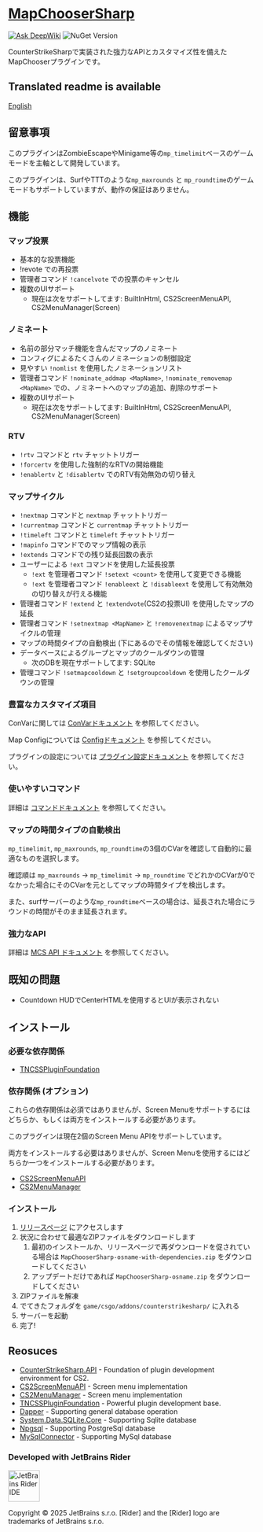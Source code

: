 ﻿# [MapChooserSharp](https://github.com/fltuna/MapChooserSharp)

[![Ask DeepWiki](https://deepwiki.com/badge.svg)](https://deepwiki.com/fltuna/MapChooserSharp) ![NuGet Version](https://img.shields.io/nuget/v/MapChooserSharp.API)

CounterStrikeSharpで実装された強力なAPIとカスタマイズ性を備えたMapChooserプラグインです。 

## Translated readme is available

[English](README.md)

## 留意事項

このプラグインはZombieEscapeやMinigame等の`mp_timelimit`ベースのゲームモードを主軸として開発しています。

このプラグインは、SurfやTTTのような`mp_maxrounds` と `mp_roundtime`のゲームモードもサポートしていますが、動作の保証はありません。

## 機能

### マップ投票

- 基本的な投票機能
- !revote での再投票
- 管理者コマンド `!cancelvote` での投票のキャンセル
- 複数のUIサポート
   - 現在は次をサポートしてます: BuiltInHtml, CS2ScreenMenuAPI, CS2MenuManager(Screen)

### ノミネート

- 名前の部分マッチ機能を含んだマップのノミネート
- コンフィグによるたくさんのノミネーションの制御設定
- 見やすい `!nomlist` を使用したノミネーションリスト
- 管理者コマンド `!nominate_addmap <MapName>`, `!nominate_removemap <MapName>` での、ノミネートへのマップの追加、削除のサポート
- 複数のUIサポート
   - 現在は次をサポートしてます: BuiltInHtml, CS2ScreenMenuAPI, CS2MenuManager(Screen)

### RTV

- `!rtv` コマンドと `rtv` チャットトリガー
- `!forcertv` を使用した強制的なRTVの開始機能
- `!enablertv` と `!disablertv` でのRTV有効無効の切り替え

### マップサイクル

- `!nextmap` コマンドと `nextmap` チャットトリガー
- `!currentmap` コマンドと `currentmap` チャットトリガー
- `!timeleft` コマンドと `timeleft` チャットトリガー
- `!mapinfo` コマンドでのマップ情報の表示
- `!extends` コマンドでの残り延長回数の表示
- ユーザーによる `!ext` コマンドを使用した延長投票
   - `!ext` を管理者コマンド `!setext <count>` を使用して変更できる機能
   - `!ext` を管理者コマンド `!enableext` と `!disableext` を使用して有効無効の切り替えが行える機能
- 管理者コマンド `!extend` と `!extendvote`(CS2の投票UI) を使用したマップの延長
- 管理者コマンド `!setnextmap <MapName>` と `!removenextmap` によるマップサイクルの管理
- マップの時間タイプの自動検出 (下にあるのでその情報を確認してください)
- データベースによるグループとマップのクールダウンの管理
   - 次のDBを現在サポートしてます: SQLite
- 管理コマンド `!setmapcooldown` と `!setgroupcooldown` を使用したクールダウンの管理

### 豊富なカスタマイズ項目

ConVarに関しては [ConVarドキュメント](docs/ja/configuration/CONVAR.md) を参照してください。

Map Configについては [Configドキュメント](docs/ja/configuration/MAP_CONFIG.md) を参照してください。

プラグインの設定については [プラグイン設定ドキュメント](docs/ja/configuration/PLUGIN_CONFIG.md) を参照してください。

### 使いやすいコマンド

詳細は [コマンドドキュメント](docs/ja/COMMANDS.md) を参照してください。

### マップの時間タイプの自動検出

`mp_timelimit`, `mp_maxrounds`, `mp_roundtime`の3個のCVarを確認して自動的に最適なものを選択します。

確認順は `mp_maxrounds` -> `mp_timelimit` -> `mp_roundtime` でどれかのCVarが0でなかった場合にそのCVarを元としてマップの時間タイプを検出します。

また、surfサーバーのような`mp_roundtime`ベースの場合は、延長された場合にラウンドの時間がそのまま延長されます。

### 強力なAPI

詳細は [MCS API ドキュメント](docs/ja/development/USING_MCS_API.md) を参照してください。

## 既知の問題

- Countdown HUDでCenterHTMLを使用するとUIが表示されない

## インストール

### 必要な依存関係

- [TNCSSPluginFoundation](https://github.com/fltuna/TNCSSPluginFoundation/releases/latest)

### 依存関係 (オプション)

これらの依存関係は必須ではありませんが、Screen Menuをサポートするにはどちらか、もしくは両方をインストールする必要があります。

このプラグインは現在2個のScreen Menu APIをサポートしています。

両方をインストールする必要はありませんが、Screen Menuを使用するにはどちらか一つをインストールする必要があります。

- [CS2ScreenMenuAPI](https://github.com/T3Marius/CS2ScreenMenuAPI)
- [CS2MenuManager](https://github.com/schwarper/CS2MenuManager)

### インストール

1. [リリースページ](https://github.com/fltuna/MapChooserSharp/releases/latest) にアクセスします
2. 状況に合わせて最適なZIPファイルをダウンロードします
    1. 最初のインストールか、リリースページで再ダウンロードを促されている場合は `MapChooserSharp-osname-with-dependencies.zip` をダウンロードしてください
    2. アップデートだけであれば `MapChooserSharp-osname.zip` をダウンロードしてください
3. ZIPファイルを解凍
4. でてきたフォルダを `game/csgo/addons/counterstrikesharp/` に入れる
5. サーバーを起動
6. 完了!

## Reosuces

- [CounterStrikeSharp.API](https://github.com/roflmuffin/CounterStrikeSharp) - Foundation of plugin development environment for CS2.
- [CS2ScreenMenuAPI](https://github.com/T3Marius/CS2ScreenMenuAPI) - Screen menu implementation
- [CS2MenuManager](https://github.com/schwarper/CS2MenuManager) - Screen menu implementation
- [TNCSSPluginFoundation](https://github.com/fltuna/TNCSSPluginFoundation) - Powerful plugin development base.
- [Dapper](https://github.com/DapperLib/Dapper) - Supporting general database operation
- [System.Data.SQLite.Core](https://www.nuget.org/packages/system.data.sqlite.core/) - Supporting Sqlite database
- [Npgsql](https://github.com/npgsql/npgsql) - Supporting PostgreSql database
- [MySqlConnector](https://github.com/mysql-net/MySqlConnector) - Supporting MySql database

### Developed with JetBrains Rider

<img src="https://resources.jetbrains.com/storage/products/company/brand/logos/Rider_icon.png" width="64" alt="JetBrains Rider IDE"/>

Copyright © 2025 JetBrains s.r.o. [Rider] and the [Rider] logo are trademarks of JetBrains s.r.o.